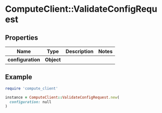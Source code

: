 # ComputeClient::ValidateConfigRequest

## Properties

| Name | Type | Description | Notes |
| ---- | ---- | ----------- | ----- |
| **configuration** | **Object** |  |  |

## Example

```ruby
require 'compute_client'

instance = ComputeClient::ValidateConfigRequest.new(
  configuration: null
)
```

